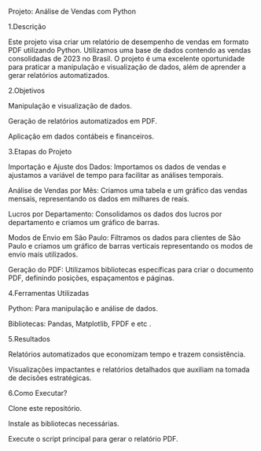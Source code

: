Projeto: Análise de Vendas com Python


1.Descrição

Este projeto visa criar um relatório de desempenho de vendas em formato PDF utilizando Python. Utilizamos uma base de dados contendo as vendas consolidadas de 2023 no Brasil. O projeto é uma excelente oportunidade para praticar a manipulação e visualização de dados, além de aprender a gerar relatórios automatizados.

2.Objetivos

Manipulação e visualização de dados.

Geração de relatórios automatizados em PDF.

Aplicação em dados contábeis e financeiros.

3.Etapas do Projeto


Importação e Ajuste dos Dados: Importamos os dados de vendas e ajustamos a variável de tempo para facilitar as análises temporais.

Análise de Vendas por Mês: Criamos uma tabela e um gráfico das vendas mensais, representando os dados em milhares de reais.

Lucros por Departamento: Consolidamos os dados dos lucros por departamento e criamos um gráfico de barras.

Modos de Envio em São Paulo: Filtramos os dados para clientes de São Paulo e criamos um gráfico de barras verticais representando os modos de envio mais utilizados.

Geração do PDF: Utilizamos bibliotecas específicas para criar o documento PDF, definindo posições, espaçamentos e páginas.

4.Ferramentas Utilizadas


Python: Para manipulação e análise de dados.

Bibliotecas: Pandas, Matplotlib, FPDF e etc .

5.Resultados


Relatórios automatizados que economizam tempo e trazem consistência.

Visualizações impactantes e relatórios detalhados que auxiliam na tomada de decisões estratégicas.

6.Como Executar?

Clone este repositório.

Instale as bibliotecas necessárias.

Execute o script principal para gerar o relatório PDF.
